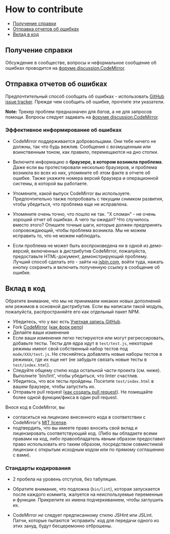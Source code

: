# How to contribute

- [Получение справки](#получение-справки)
- [Отправка отчетов об ошибках](#отправка-отчетов-об-ошибках)
- [Вклад в код](#вклад-в-код)

## Получение справки

Обсуждение в сообществе, вопросы и неформальное сообщение об ошибках проводится на [форуме discussion.CodeMirror](http://discuss.codemirror.net).

## Отправка отчетов об ошибках

Предпочтительный способ сообщать об ошибках - использовать [GitHub issue tracker](http://github.com/codemirror/CodeMirror/issues). 
Прежде чем сообщить об ошибке, прочтите эти указатели.

**Note:** Трекер проблем предназначен для *багов*, а не для запросов помощи. 
Вопросы следует задавать на [форуме discussion.CodeMirror](http://discuss.codemirror.net).

### Эффективное информирование об ошибках

- CodeMirror поддерживается добровольцами. Они тебе ничего не должны, так что будь вежлив. 
  Сообщения с возмущенным или воинственным тоном, как правило, перемещаются на дно стопки.

- Включите информацию о **браузере, в котором возникла проблема**. 
  Даже если вы протестировали несколько браузеров, и проблема возникла во всех из них, упомяните об этом факте в отчете об ошибке. 
  Также укажите номера версий браузера и операционной системы, в которой вы работаете.

- Упомяните, какой выпуск CodeMirror вы используете. 
  Предпочтительно также попробовать с текущим снимком развития, чтобы убедиться, что проблема еще не исправлена.

- Упомяните очень точно, что пошло не так. "Х сломан" - не очень хороший отчет об ошибках. 
  А чего ты ожидал? Что случилось вместо этого? 
  Опишите точные шаги, которые должен предпринять сопровождающий, чтобы проблема возникла. 
  Мы не можем исправить то, что не можем наблюдать.

- Если проблема не может быть воспроизведена ни в одной из демо-версий, включенных в дистрибутив CodeMirror, пожалуйста, предоставьте HTML-документ, демонстрирующий проблему. 
  Лучший способ сделать это - зайти на [jsbin.com](http://jsbin.com/ihunin/edit), войти туда, нажать кнопку сохранить и включить полученную ссылку в сообщение об ошибке.

## Вклад в код

Обратите внимание, что мы не принимаем никаких новых дополнений или режимов в основной дистрибутив. 
Если вы написали такой модуль, пожалуйста, распространяйте его как отдельный пакет NPM.

- Убедитесь, что у вас есть [Учетная запись GitHub](https://github.com/signup/free).
- Fork [CodeMirror](https://github.com/codemirror/CodeMirror/) ([как форк репо](https://help.github.com/articles/fork-a-repo))
- Делайте ваши изменения
- Если ваши изменения легко тестируются или могут регрессировать, добавьте тесты.
  Тесты для ядра идут в `test/test.js`, некоторые режимы имеют свой собственный набор тестов под `mode/XXX/test.js`. 
  Не стесняйтесь добавлять новые наборы тестов в режимах, где их еще нет (не забудьте связать новые тесты в `test/index.html`).
- Следуйте общему стилю кода остальной части проекта (см. ниже). 
  Выполните 'bin/lint', чтобы убедиться, что linter счастлив.
- Убедитесь, что все тесты пройдены. Посетите `test/index.html` в вашем браузере, чтобы запустить их.
- Отправьте pull request ([как создать pull request](https://help.github.com/articles/fork-a-repo)).
  Не помещайте более одной функции/фикса в один pull request.

Внося код в CodeMirror, вы

 - согласиться на лицензию внесенного кода в соответствии с CodeMirror's [MIT license](https://codemirror.net/LICENSE).
 - подтвердить, что вы имеете право вносить свой вклад и лицензировать соответствующий код.
   (Либо вы обладаете всеми правами на код, либо правообладатель явным образом предоставил право использовать его таким образом, 
   посредством совместимой лицензии с открытым исходным кодом или по прямому соглашению с вами).

### Стандарты кодирования

- 2 пробела на уровень отступов, без табуляции.

- Обратите внимание, что подложка (`bin/lint`), которая запускается после каждого коммита, жалуется на неиспользуемые переменные и функции. 
  Прикрепите их имена подчеркиванием, чтобы заглушить их.

- CodeMirror *не* следует предписанному стилю JSHint или JSLint.
  Патчи, которые пытаются 'исправить' код для передачи одного из этих зануд, будут бесцеремонно отброшены.
